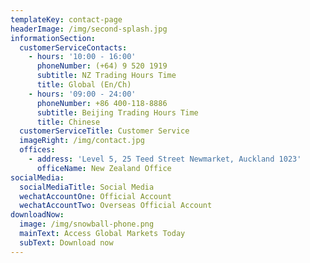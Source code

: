 ```yaml
---
templateKey: contact-page
headerImage: /img/second-splash.jpg
informationSection:
  customerServiceContacts:
    - hours: '10:00 - 16:00'
      phoneNumber: (+64) 9 520 1919
      subtitle: NZ Trading Hours Time
      title: Global (En/Ch)
    - hours: '09:00 - 24:00'
      phoneNumber: +86 400-118-8886
      subtitle: Beijing Trading Hours Time
      title: Chinese
  customerServiceTitle: Customer Service
  imageRight: /img/contact.jpg
  offices:
    - address: 'Level 5, 25 Teed Street Newmarket, Auckland 1023'
      officeName: New Zealand Office
socialMedia:
  socialMediaTitle: Social Media
  wechatAccountOne: Official Account
  wechatAccountTwo: Overseas Official Account
downloadNow:
  image: /img/snowball-phone.png
  mainText: Access Global Markets Today
  subText: Download now
---
```


